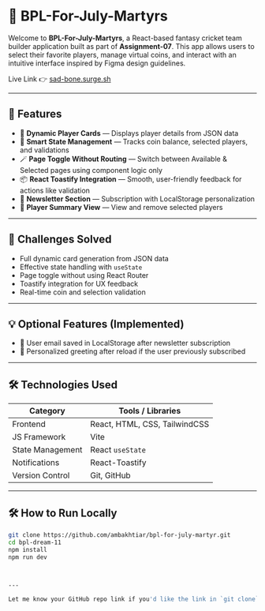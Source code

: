 # 🏏 BPL-For-July-Martyrs

Welcome to **BPL-For-July-Martyrs**, a React-based fantasy cricket team builder application built as part of **Assignment-07**. This app allows users to select their favorite players, manage virtual coins, and interact with an intuitive interface inspired by Figma design guidelines.

Live Link 👉 [sad-bone.surge.sh](http://sad-bone.surge.sh)

---

## 🚀 Features

- 🎯 **Dynamic Player Cards** — Displays player details from JSON data
- 🧠 **Smart State Management** — Tracks coin balance, selected players, and validations
- 🪄 **Page Toggle Without Routing** — Switch between Available & Selected pages using component logic only
- 📦 **React Toastify Integration** — Smooth, user-friendly feedback for actions like validation
- 🧾 **Newsletter Section** — Subscription with LocalStorage personalization
- 📄 **Player Summary View** — View and remove selected players

---

## 🧪 Challenges Solved

- Full dynamic card generation from JSON data
- Effective state handling with `useState`
- Page toggle without using React Router
- Toastify integration for UX feedback
- Real-time coin and selection validation

---

## 💡 Optional Features (Implemented)

- 💾 User email saved in LocalStorage after newsletter subscription
- 🎉 Personalized greeting after reload if the user previously subscribed

---

## 🛠️ Technologies Used

| Category         | Tools / Libraries             |
|------------------|-------------------------------|
| Frontend         | React, HTML, CSS, TailwindCSS |
| JS Framework     | Vite                          |
| State Management | React `useState`              |
| Notifications    | React-Toastify                |
| Version Control  | Git, GitHub                   |

---

## 🛠️ How to Run Locally



```bash
git clone https://github.com/ambakhtiar/bpl-for-july-martyr.git
cd bpl-dream-11
npm install
npm run dev



---

Let me know your GitHub repo link if you'd like the link in `git clone` replaced with the actual URL.
